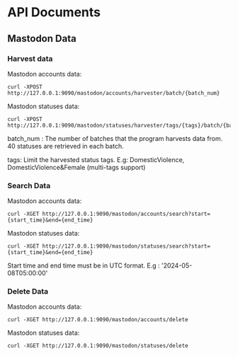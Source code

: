 # API Documents

## Mastodon Data

### Harvest data

Mastodon accounts data:

```shell
curl -XPOST http://127.0.0.1:9090/mastodon/accounts/harvester/batch/{batch_num}
```

Mastodon statuses data:

```shell
curl -XPOST http://127.0.0.1:9090/mastodon/statuses/harvester/tags/{tags}/batch/{batch_num}
```

batch_num : The number of batches that the program harvests data from. 40 statuses are retrieved in each batch.

tags: Limit the harvested status tags. E.g: DomesticViolence, DomesticViolence&Female (multi-tags support)

### Search Data

Mastodon accounts data:

```shell
curl -XGET http://127.0.0.1:9090/mastodon/accounts/search?start={start_time}&end={end_time}
```

Mastodon statuses data:

```shell
curl -XGET http://127.0.0.1:9090/mastodon/statuses/search?start={start_time}&end={end_time}
```

Start time and end time must be in UTC format. E.g : '2024-05-08T05:00:00'

### Delete Data

Mastodon accounts data:

```shell
curl -XGET http://127.0.0.1:9090/mastodon/accounts/delete
```

Mastodon statuses data:

```shell
curl -XGET http://127.0.0.1:9090/mastodon/statuses/delete
```